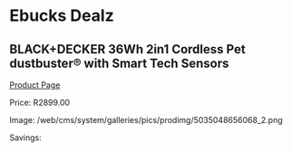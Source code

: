 
# Ebucks Dealz
## BLACK+DECKER 36Wh 2in1 Cordless Pet dustbuster® with Smart Tech Sensors
[Product Page](https://www.ebucks.com/web/shop/productSelected.do?prodId=1069277065&catId=998409624)

Price: R2899.00

Image: /web/cms/system/galleries/pics/prodimg/5035048656068_2.png

Savings: 


	
